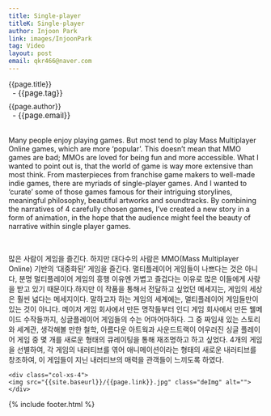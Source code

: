 ```yaml
---
title: Single-player
titleK: Single-player
author: Injoon Park
link: images/InjoonPark
tag: Video
layout: post
email: qkr466@naver.com
---	
```


<div class="container">

<div class="deDep">
{{page.title}}<br>
<p style="font-size:15px; margin:0px; padding:0px 0px 0px 8px; margin:0px 0px 8px 0px;">- {{page.tag}}</p>
{{page.author}}<br>
<p style="font-size:15px; margin:0px; padding:0px 0px 0px 8px;">- {{page.email}}</p>
</div>

<br>

<div class="det lato">



Many people enjoy playing games. But most tend to play Mass Multiplayer Online games, which are more ‘popular’. This doesn’t mean that MMO games are bad; MMOs are loved for being fun and more accessible. What I wanted to point out is, that the world of game is way more extensive than most think. From masterpieces from franchise game makers to well-made indie games, there are myriads of single-player games. And I wanted to ‘curate’ some of those games famous for their intriguing storylines, meaningful philosophy, beautiful artworks and soundtracks. By combining the narratives of 4 carefully chosen games, I’ve created a new story in a form of animation, in the hope that the audience might feel the beauty of narrative within single player games.



</div>

<br>

<div class="noto">

많은 사람이 게임을 즐긴다. 하지만 대다수의 사람은 MMO(Mass Multiplayer Online) 기반의 ‘대중화된’ 게임을 즐긴다. 멀티플레이어 게임들이 나쁘다는 것은 아니다, 분명 멀티플레이어 게임의 흥행 이유엔 가볍고 즐겁다는 이유로 많은 이들에게 사랑을 받고 있기 때문이다.하지만 이 작품을 통해서 전달하고 싶었던 메세지는, 게임의 세상은 훨씬 넓다는 메세지이다. 말하고자 하는 게임의 세계에는, 멀티플레이어 게임들만이 있는 것이 아니다. 메이저 게임 회사에서 만든 명작들부터 인디 게임 회사에서 만든 웰메이드 수작들까지, 싱글플레이어 게임들의 수는 어마어마하다. 그 중 짜임새 있는 스토리와 세계관, 생각해볼 만한 철학, 아름다운 아트웍과 사운드트랙이 어우러진 싱글 플레이어 게임 중 몇 개를 새로운 형태의 큐레이팅을 통해 재조명하고 하고 싶었다. 4개의 게임을 선별하여, 각 게임의 내러티브를 엮어 애니메이션이라는 형태의 새로운 내러티브를 창조하여, 이 게임들이 지닌 내러티브의 매력을 관객들이 느끼도록 하였다.


</div>

<div class="row" class="imgcolor">
	
	<div class="col-xs-4">
	<img src="{{site.baseurl}}/{{page.link}}.jpg" class="deImg" alt=""></div>
	
</div>

	

</div> 

{% include footer.html %}